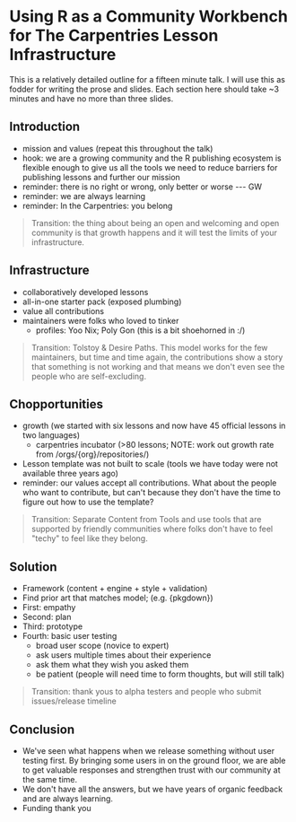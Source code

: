 # Using R as a Community Workbench for The Carpentries Lesson Infrastructure

This is a relatively detailed outline for a fifteen minute talk. I will use this
as fodder for writing the prose and slides. Each section here should take ~3
minutes and have no more than three slides. 

## Introduction

 - mission and values (repeat this throughout the talk)
 - hook: we are a growing community and the R publishing ecosystem is flexible
   enough to give us all the tools we need to reduce barriers for publishing
   lessons and further our mission
 - reminder: there is no right or wrong, only better or worse --- GW
 - reminder: we are always learning
 - reminder: In the Carpentries: you belong

> Transition: the thing about being an open and welcoming and open community is
> that growth happens and it will test the limits of your infrastructure.

## Infrastructure

 - collaboratively developed lessons
 - all-in-one starter pack (exposed plumbing)
 - value all contributions
 - maintainers were folks who loved to tinker
   - profiles: Yoo Nix; Poly Gon (this is a bit shoehorned in :/)

> Transition: Tolstoy & Desire Paths. This model works for the few maintainers, 
> but time and time again, the contributions show a story that something is not
> working and that means we don't even see the people who are self-excluding.

## Chopportunities

 - growth (we started with six lessons and now have 45 official lessons in two languages)
   - carpentries incubator (>80 lessons; NOTE: work out growth rate from /orgs/{org}/repositories/) 
 - Lesson template was not built to scale (tools we have today were not
   available three years ago)
 - reminder: our values accept all contributions. What about the people who want
   to contribute, but can't because they don't have the time to figure out how
   to use the template?

> Transition: Separate Content from Tools and use tools that are supported by
> friendly communities where folks don't have to feel "techy" to feel like they
> belong. 

## Solution

 - Framework (content + engine + style + validation)
 - Find prior art that matches model; (e.g. {pkgdown})
 - First: empathy
 - Second: plan
 - Third: prototype
 - Fourth: basic user testing
   - broad user scope (novice to expert)
   - ask users multiple times about their experience
   - ask them what they wish you asked them
   - be patient (people will need time to form thoughts, but will still talk)

> Transition: thank yous to alpha testers and people who submit issues/release timeline

## Conclusion

 - We've seen what happens when we release something without user testing first.
   By bringing some users in on the ground floor, we are able to get valuable
   responses and strengthen trust with our community at the same time. 
 - We don't have all the answers, but we have years of organic feedback and are
   always learning. 
 - Funding thank you
